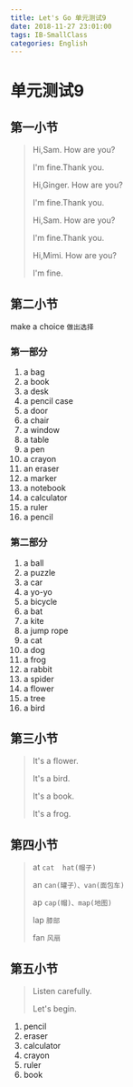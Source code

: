```yaml
---
title: Let's Go 单元测试9
date: 2018-11-27 23:01:00
tags: IB-SmallClass
categories: English
---
```



# 单元测试9

## 第一小节

> Hi,Sam. How are you?
> 
> I'm fine.Thank you.
> 
> Hi,Ginger. How are you?
> 
> I'm fine.Thank you.
> 
> Hi,Sam. How are you?
> 
> I'm fine.Thank you.
> 
> Hi,Mimi. How are you?
> 
> I'm fine.


## 第二小节

make a choice `做出选择`

### 第一部分

1. a bag
2. a book
3. a desk
4. a pencil case
5. a door
6. a chair
7. a window
8. a table
9. a pen
10. a crayon
11. an eraser
12. a marker
13. a notebook
14. a calculator
15. a ruler
16. a pencil

### 第二部分

1. a ball
2. a puzzle
3. a car
4. a yo-yo
5. a bicycle
6. a bat
7. a kite
8. a jump rope
9. a cat
10. a dog
11. a frog
12. a rabbit
13. a spider
14. a flower
15. a tree
16. a bird


## 第三小节

> It's a flower.
> 
> It's a bird.
> 
> It's a book.
> 
> It's a frog.
> 
> 


## 第四小节

> at `cat  hat(帽子)`
>
> an `can(罐子）、van(面包车)`
> 
> ap `cap(帽)、map(地图)`
> 
> lap `膝部`
> 
> fan `风扇`

## 第五小节

> Listen carefully.
> 
> Let's  begin.

1. pencil
2. eraser
3. calculator
4. crayon
5. ruler
6. book














